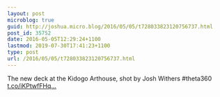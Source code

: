 ```yaml
---
layout: post
microblog: true
guid: http://joshua.micro.blog/2016/05/05/t728033823120756737.html
post_id: 35752
date: 2016-05-05T12:29:24+1100
lastmod: 2019-07-30T17:41:23+1100
type: post
url: /2016/05/05/t728033823120756737.html
---
```

The new deck at the Kidogo Arthouse, shot by Josh Withers #theta360 [t.co/iKPtwfFHq...](https://t.co/iKPtwfFHqB)

